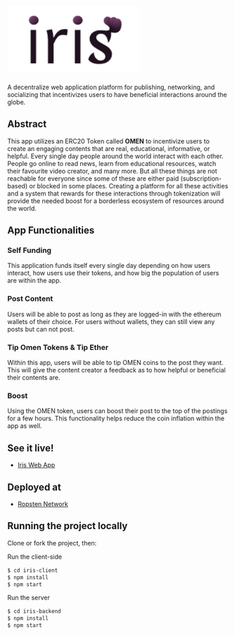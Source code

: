 # <img src="gt.png" alt="Crypto-Lottery" width="300px" >
A decentralize web application platform for publishing, networking, and socializing that incentivizes users to have beneficial interactions around the globe.

## Abstract
This app utilizes an ERC20 Token called **OMEN** to incentivize users to create an engaging contents that are real, educational, informative, or helpful. Every single day people around the world interact with each other. People go online to read news, learn from educational resources, watch their favourite video creator, and many more. But all these things are not reachable for everyone since some of these are either paid (subscription-based) or blocked in some places. Creating a platform for all these activities and a system that rewards for these interactions through tokenization will provide the needed boost for a borderless ecosystem of resources around the world.



## App Functionalities

### Self Funding
This application funds itself every single day depending on how users interact, how users use their tokens, and how big the population of users are within the app.

### Post Content
Users will be able to post as long as they are logged-in with the ethereum wallets of their choice. For users without wallets, they can still view any posts but can not post. 

### Tip Omen Tokens & Tip Ether
Within this app, users will be able to tip OMEN coins to the post they want. This will give the content creator a feedback as to how helpful or beneficial their contents are.

### Boost 
Using the OMEN token, users can boost their post to the top of the postings for a few hours. This functionality helps reduce the coin inflation within the app as well.

## See it live!
- [Iris Web App](https://iris-f137c.web.app/)

## Deployed at
- [Ropsten Network](https://ropsten.etherscan.io/address/0xbe5fc6fc224900a2aa7217f6f81989d1a5ff2148)

## Running the project locally
Clone or fork the project, then:

Run the client-side
```
$ cd iris-client
$ npm install
$ npm start
```

Run the server
```
$ cd iris-backend
$ npm install
$ npm start
```
